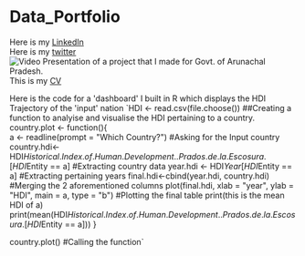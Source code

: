 # Data_Portfolio

Here is my [LinkedIn][f1] <br />
Here is my [twitter][f2]   <br />
![Video Presentation](https://www.youtube.com/watch?v=-vsqB16p-Jo) of a project that I made for Govt. of Arunachal Pradesh. <br />
This is my [CV](https://drive.google.com/file/d/17Q0Icn2PGEAazRZTe9L0rWzIRwTcvM0f/view?usp=sharing) <br />


Here is the code for a 'dashboard' I built in R which displays the HDI Trajectory of the 'input' nation
`HDI <- read.csv(file.choose())
##Creating a function to analyise and visualise the HDI pertaining to a country.
country.plot <- function(){  
  a <- readline(prompt = "Which Country?")  #Asking for the Input country
  country.hdi<-HDI$Historical.Index.of.Human.Development..Prados.de.la.Escosura.[HDI$Entity == a] #Extracting country data
  year.hdi <- HDI$Year[HDI$Entity == a]  #Extracting pertaining years
  final.hdi<-cbind(year.hdi, country.hdi) #Merging the 2 aforementioned columns
  plot(final.hdi, xlab = "year", ylab = "HDI", main = a, type = "b") #Plotting the final table
  print(this is the mean HDI of a)
  print(mean(HDI$Historical.Index.of.Human.Development..Prados.de.la.Escosura.[HDI$Entity == a]))
}

country.plot()  #Calling the function`




















[f1]: https://www.linkedin.com/in/akshar-katariya-15a63b17a/
[f2]: https://twitter.com/AksharKatariya
